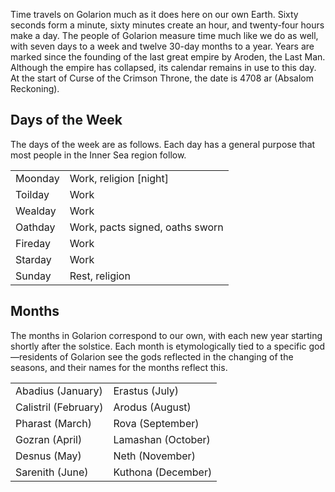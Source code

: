 Time travels on Golarion much as it does here on our own Earth. Sixty seconds form a minute, sixty minutes create an hour, and twenty-four hours make a day. The people of Golarion measure time much like we do as well, with seven days to a week and twelve 30-day months to a year. Years are marked since the founding of the last great empire by Aroden, the Last Man. Although the empire has collapsed, its calendar remains in use to this day. At the start of Curse of the Crimson Throne, the date is 4708 ar (Absalom Reckoning).

## Days of the Week
The days of the week are as follows. Each day has a general purpose that most people in the Inner Sea region follow.

|     |     |
| ---    | --- |
| Moonday | Work, religion [night]          |
| Toilday | Work                            |
| Wealday | Work                            |
| Oathday | Work, pacts signed, oaths sworn |
| Fireday | Work                            |
| Starday | Work                            |
| Sunday  | Rest, religion                  |

## Months
The months in Golarion correspond to our own, with each new year starting shortly after the solstice. Each month is etymologically tied to a specific god—residents of Golarion see the gods reflected in the changing of the seasons, and their names for the months reflect this.

|   |   |
|---|---|
| Abadius (January)  | Erastus (July)  |
|  Calistril (February) | Arodus (August)  |
| Pharast (March)   | Rova (September)  |
| Gozran (April) | Lamashan (October)| 
| Desnus (May) | Neth (November)  |
| Sarenith (June) | Kuthona (December)  |